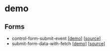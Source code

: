 # demo

## Forms
- control-form-submit-event [[demo](https://nan-academy.github.io/control-form-submit-event.html)] [[source](https://github.com/nan-academy/demo/blob/master/control-form-submit-event.html)]
- submit-form-data-with-fetch [[demo](https://nan-academy.github.io/submit-form-data-with-fetch.html)] [[source](https://github.com/nan-academy/demo/blob/master/submit-form-data-with-fetch.html)]
